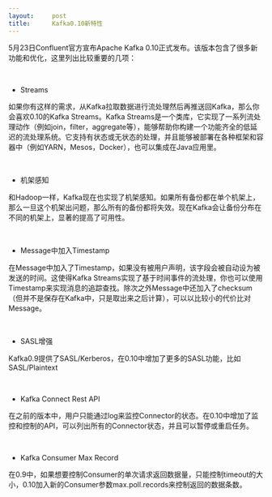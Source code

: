 ```yaml
---
layout:     post
title:      Kafka0.10新特性
---
```

<div id="article_content" class="article_content clearfix csdn-tracking-statistics" data-pid="blog" data-mod="popu_307" data-dsm="post">
								            <link rel="stylesheet" href="https://csdnimg.cn/release/phoenix/template/css/ck_htmledit_views-f76675cdea.css">
						<div class="htmledit_views" id="content_views">
                <div class="iteye-blog-content-contain" style="font-size:14px;">
<p>5月23日Confluent官方宣布Apache Kafka 0.10正式发布。该版本包含了很多新功能和优化，这里列出比较重要的几项：</p>
<p> </p>
<ul><li>Streams</li>
</ul><p>如果你有这样的需求，从Kafka拉取数据进行流处理然后再推送回Kafka，那么你会喜欢0.10的Kafka Streams。Kafka Streams是一个类库，它实现了一系列流处理动作（例如join，filter，aggregate等），能够帮助你构建一个功能齐全的低延迟的流处理系统。它支持有状态或无状态的处理，并且能够被部署在各种框架和容器中（例如YARN，Mesos，Docker），也可以集成在Java应用里。</p>
<p> </p>
<ul><li>机架感知</li>
</ul><p>和Hadoop一样，Kafka现在也实现了机架感知。如果所有备份都在单个机架上，那么一旦这个机架出问题，那么所有的备份都将失效。现在Kafka会让备份分布在不同的机架上，显著的提高了可用性。</p>
<p> </p>
<ul><li>Message中加入Timestamp</li>
</ul><p>在Message中加入了Timestamp，如果没有被用户声明，该字段会被自动设为被发送的时间。这使得Kafka Streams实现了基于时间事件的流处理，你也可以使用Timestamp来实现消息的追踪查找。除次之外Message中还加入了checksum（但并不是保存在Kafka中，只是取出来之后计算），可以以比较小的代价比对Message。</p>
<p> </p>
<ul><li>SASL增强</li>
</ul><p>Kafka0.9提供了SASL/Kerberos，在0.10中增加了更多的SASL功能，比如SASL/Plaintext</p>
<p> </p>
<ul><li>Kafka Connect Rest API</li>
</ul><p>在之前的版本中，用户只能通过log来监控Connector的状态。在0.10中增加了监控和控制的API，可以列出所有的Connector状态，并且可以暂停或重启任务。</p>
<p> </p>
<ul><li>Kafka Consumer Max Record</li>
</ul><p>在0.9中，如果想要控制Consumer的单次请求返回数据量，只能控制timeout的大小，0.10加入新的Consumer参数max.poll.records来控制返回的数据条数。</p>
<p> </p>
<p> </p>
</div>            </div>
                </div>
